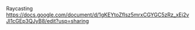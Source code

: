 Raycasting
https://docs.google.com/document/d/1gKEYtoZflsz5mrxCGYGC5zRz_xEj2vJl1cGEp3QJyB8/edit?usp=sharing

